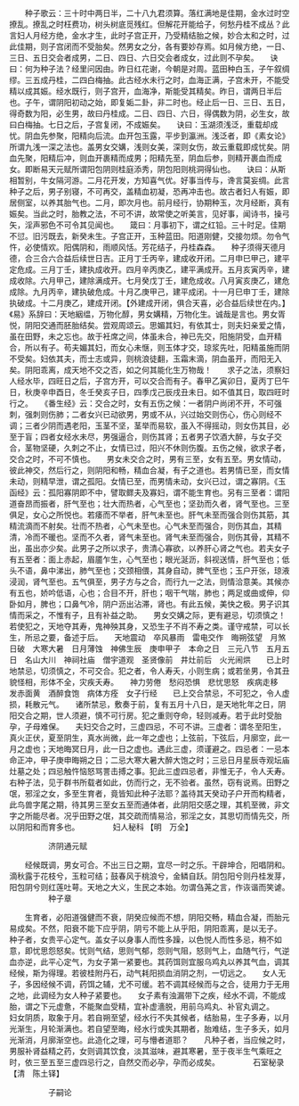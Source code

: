 <!-- { "loadSidebar": true } -->
　　种子歌云：三十时中两日半，二十八九君须算。落红满地是佳期，金水过时空撩乱。撩乱之时枉费功，树头树底觅残红。但解花开能给子，何愁丹桂不成丛？此言妇人月经方绝，金水才生，此时子宫正开，乃受精结胎之候，妙合太和之时，过此佳期，则子宫闭而不受胎矣。然男女之分，各有要妙存焉。如月候方绝，一日、三日、五日交会者成男，二日、四日、六日交会者成女，过此则不孕矣。　　诀曰：何为种子法？经里问因由。昨日红花谢，今朝是对周。蓝田种白玉，子午叙绸缪。三五成丹桂，二四白梅抽。此古经水未行之时，血海正满，子宫未开，不能受精以成其娠。经水既行，则子宫开，血海净，斯能受其精矣。昨日，谓两日半后也。子午，谓阴阳初动之始，即复姤二卦，非二时也。经止后一日、三日、五日，得奇数为阳，必生男，故曰丹桂成。二日、四日、六日，得偶数为阴，必生女，故曰白梅抽。七日之后，子宫复闭，不成娠矣。　　诀曰：玉湖须浅泛，重载却成忧。阴血先参聚，阳精向后流。血开包玉露，平步到瀛洲。浅泛者，即《素女论》所谓九浅一深之法也。盖男女交媾，浅则女美，深则女伤，故云重载即成忧矣。阴血先聚，阳精后冲，则血开裹精而成男；阳精先至，阴血后参，则精开裹血而成女。即断易天元赋所谓阳包阴则桂庭添秀，阴包阳则桃洞得仙也。　　诀曰：从斯相暂别，牛女隔河游。二月花开发，方知喜气优。好事当传与，谗言莫妄绸。此言种子之后，男子别寝，不可再交，盖精血初凝，恐再冲击也。故古者妇人有娠，即居侧室，以养其胎气也。二月，即次月也。前月经行，协期种玉，次月经断，真有娠矣。当此之时，胎教之法，不可不讲，故常使之听美言，见好事，闻诗书，操弓矢，淫声邪色不可令其见闻也。　　箴曰：月事初下，谓之红铅。三十时足。佳期不愆。旧污既去，新癸未生。子宫正开，玉种蓝田。阳道刚健，交接勿烦。勿令气忤，必使情欢。阳偶阴和，雨顺风恬。芳花结子，丹桂森森。　　种子须得天德月德，合三合六合益后续世日吉。正月丁壬丙辛，建成收开闭。二月申巳甲己，建平定危成。三月丁壬，建执成收开。四月辛丙庚乙，建平满成开。五月亥寅丙辛，建成收除。六月甲己，建除满成开。七月癸戊丁壬，建危成收。八月寅亥庚乙，建危成除。九月丙辛，建执破危成。十月乙庚甲己，建平成闭。十一月巳申丁壬，建除执破成。十二月庚乙，建成开闭。【外建成开闭，俱合天喜，必合益后续世在内。】　　《易》系辞曰：天地絪缊，万物化醇，男女媾精，万物化生。诚哉是言也。男女胥悦，阴阳交通而胚胎结矣。尝观周颂云。思媚其妇，有依其士，则夫妇亲爱之情，虽在田野，未之忘也。故于衽席之间，体虽未合，神已先交，阳施阴受，血开精合，所以有子。苟夫媚其妇，而女心未惬，则玉体才交，琼浆先吐，阳精虽施而阴不受矣。妇依其夫，而士志或异，则桃浪徒翻，玉霜末滴，阴血虽开，而阳无入矣。阴阳乖离，成天地不交之否，如之何其能化生万物哉！　　求子之法，须察妇人经水毕，四旺日之后，子宫方开，可以交合而有子。春甲乙寅卯日，夏丙丁巳午日，秋庚辛申酉日，冬壬癸亥子日，四季戊己辰戌丑未日。如不值其日，取四旺时行之。　　《番生经》云：交合之时，女有五伤之候：一者阴户尚闭不开，不可强刺，强刺则伤肺；二者女兴已动欲男，男或不从，兴过始交则伤心，伤心则经不调；三者少阴而遇老阳，玉茎不坚，茎举而易软，虽入不得摇动，则女伤其目，必至于盲；四者女经水未尽，男强逼合，则伤其肾；五者男子饮酒大醉，与女子交合，茎物坚硬，久刺之不止，女情已过，阳兴不休则伤腹。五伤之候，欲求子者，交合之时，不可不慎也。　　男女未交合之时，男有三至，女有五至。男女情动，彼此神交，然后行之，则阴阳和畅，精血合凝，有子之道也。若男情已至，而女情未动，则精早泄，谓之孤阳。女情已至，而男情未动，女兴已过，谓之寡阴。《玉函经》云：孤阳寡阴即不中，譬取鳏夫及寡妇，谓不能生育也。另有三至者：谓阳道奋昂而振者，肝气至也；壮大而热者，心气至也；坚劲而久者，肾气至也。三至俱足，女心之所悦也。若痿而不举者，肝气未至也。肝气未至而强合则伤其筋，其精流滴而不射矣。壮而不热者，心气未至也。心气未至而强合，则伤其血，其精清，冷而不暖也。坚而不久者，肾气未至也。肾气未至而强合，则伤其骨，其精不出，虽出亦少矣。此男子之所以求子，贵清心寡欲，以养肝心肾之气也。若夫女子有五至者：面上赤起，眉靥乍生，心气至也；眼光涎沥，斜视送情，肝气至也；低头不语，鼻中涕出，肺气至也；交颈相偎，其身自动，脾气至也；玉户开张，琼液浸润，肾气至也。五气俱至，男子方与之合，而行九一之法，则情洽意美。其候亦有五也，娇吟低语，心也；合目不开，肝也；咽干气喘，肺也；两足或曲或伸，仰卧如月，脾也；口鼻气冷，阴户沥出沾滞，肾也。有此五候，美快之极。男子识其情而采之，不惟有子，且有补益之助。　　男女交媾之际，更有避忌，切须慎之！若使犯之，天地夺其寿，鬼神殃其身，又恐生子不肖不寿之类。谨守戒禁，可以长生，所忌之要，备述于后。　　天地震动　卒风暴雨　雷电交作　晦朔弦望　月煞日破　大寒大暑　日月薄蚀　神佛生辰　庚申甲子　本命之日　三元八节　五月五日　名山大川　神祠社庙　僧宇道观　圣贤像前　井灶前后　火光闹烘　　已上时地禁忌，切须慎之，不可交合。犯之者，令人寿夭，小则生病；或若坐男，令其丑貌怪相，形体不全，灾疾夭寿。　　神力劳倦　愁闷恐惧　悲忧思怒　疾病走移　发赤面黄　酒醉食饱　病体方痊　女子行经　　已上交合禁忌，不可犯之，令人虚损，耗散元气。　　诸所禁忌，敷奏于前，复有五月十八日，是天地牝年之日，阴阳交合之期，世人须避，慎不可行房。犯之重则夺命，轻则减寿。若于此时受胎孕，子母难保。　　夫妇交合之时，三虚四忌，不可不讲。三虚者：谓冬至阳生，真火正伏，夏至阴生，真水尚微，此一年之虚也；上弦前，下弦后，月廓空，此一月之虚也；天地晦冥日月，此一日之虚也。遇此三虚，须谨避之。四忌者：一忌本命正冲，甲子庚申晦朔之日；二忌大寒大暑大醉大饱之时；三忌日月星辰寺观坛庙灶墓之处；四忌触忤恼怒骂詈击搏之事。犯此三虚四忌者，非惟无子，令人夭寿。　　右种子法，见于群书所载者如此，仿而行之，无不验者。虽然，窃有说焉。田野之氓，邪淫之女，多至生育者，竟皆知此种子法耶？盖待其天癸动子户开而构精者，此鸟兽字尾之期，待其男三至女五至而通体者，此阴阳交感之理，其机至微，非文字之所能尽者。况乎田野之氓，其交疏而情易洽，邪淫之女，其思切而情先交，所以阴阳和而育多也。
　　　　妇人秘科 【明　万全】

　　　　　济阴通元赋

　　经候既调，男女可合。不出三日之期，宜尽一时之乐。干辟坤合，阳唱阴和。滴秋露于花枝兮，玉粒可结；鼓春风于桃浪兮，金鳞自跃。阴包阳兮则丹桂发芽，阳包阴兮则红莲吐萼。天地之大义，生民之本始。勿谓刍荛之言，作诙谐而笑谑。
　　　　　种子章

　　生育者，必阳道强健而不衰，阴癸应候而不想，阴阳交畅，精血合凝，而胎元易成矣。不然，阳衰不能下应乎阴，阴亏不能上从乎阳，阴阳乖离，是以无子。　　种子者，女贵平心定气。盖女子以身事人而性多躁，以色悦人而性多忌，稍不如意，即忧思怨怒矣。忧则气结，思则气郁，怨则气阻，怒则气上，血随气行，气逆血亦逆，此平心定气，为女子第一紧要也。其药饵则宜服乌鸡丸以养其气血，调其经候，斯为得理。若彼桂附丹石，动气耗阳损血消阴之剂，一切远之。　　女人无子，多因经候不调，药饵之辅，尤不可缓。若不调其经候而与之合，徒用力于无用之地，此调经为女人种子紧要也。　　女子素有浊漏带下之疾，经水不调，不能成胎，谓之下元虚惫，不能聚血受精，宜补虚濇脱，用前乌鸡丸、补官丸调之。　　妇女阴质，取象于月。若自朔至望，经水行不失其候者，结胎易，生子多寿，以月光渐生，月轮渐满也。若自望至晦，经水行或失其期者，胎难结，生子多夭，如月光渐消，月廓渐空也。此造化之理，可与懵者道耶？　　凡种子者，当应候之时，男服补肾益精之药，女则调其饮食，淡其滋味，避其寒暑，至于夜半生气乘旺之时，依三至五至三虚四忌行之，自然交而必孕，孕而必成矣。
　　　　石室秘录 【清　陈土铎】

　　　　　子嗣论

